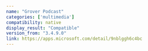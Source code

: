 ```yaml
---
name: "Grover Podcast"
categories: ['multimedia']
compatibility: native
display_result: "Compatible"
version_from: "3.4.9.0"
link: https://apps.microsoft.com/detail/9nblggh6c4bc
---
```

